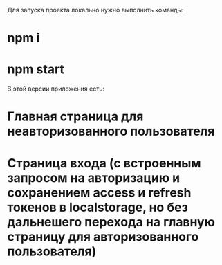 Для запуска проекта локально нужно выполнить команды:
# npm i
# npm start

В этой версии приложения есть: 
# Главная страница для неавторизованного пользователя
# Страница входа (с встроенным запросом на авторизацию и сохранением access и refresh токенов в localstorage, но без дальнешего перехода на главную страницу для авторизованного пользователя)
